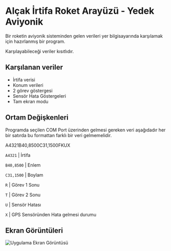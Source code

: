 # Alçak İrtifa Roket Arayüzü - Yedek Aviyonik

Bir roketin aviyonik sisteminden gelen verileri yer bilgisayarında karşılamak için hazırlanmış bir program. 

Karşılayabileceği veriler kısıtlıdır. 


## Karşılanan veriler
- İrtifa verisi
- Konum verileri
- 2 görev göstergesi
- Sensör Hata Göstergeleri
- Tam ekran modu

  
## Ortam Değişkenleri

Programda seçilen COM Port üzerinden gelmesi gereken veri aşağıdadır her bir satırda bu formattan farklı bir veri gelmemelidir.

A4321B40,8500C31,1500FKUX

`A4321` | İrtifa

`B40,8500` | Enlem

`C31,1500` | Boylam

`R` | Görev 1 Sonu

`T` | Görev 2 Sonu

`U` | Sensör Hatası

`X` | GPS Sensöründen Hata gelmesi durumu
  
## Ekran Görüntüleri

![Uygulama Ekran Görüntüsü](https://github.com/yasirsharp/Alcak-Irtifa-Roket-Arayuzu-Yedek_Aviyonik/blob/master/Alcak_Irtifa_Asel5000_AnaAviyonik.png)

  
